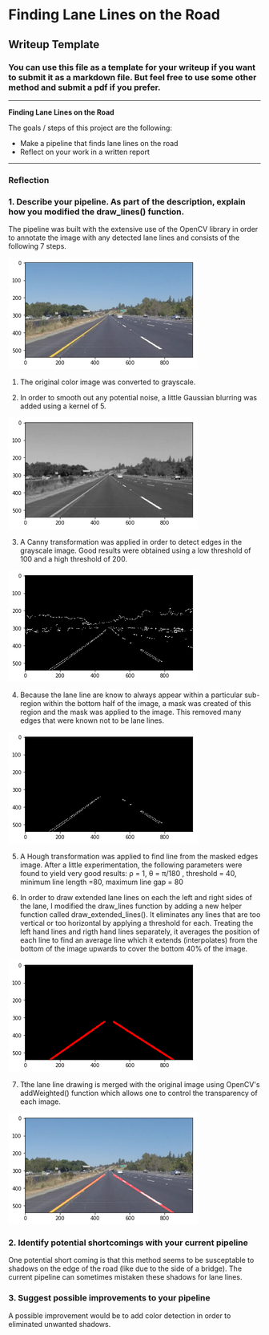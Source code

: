# **Finding Lane Lines on the Road** 

## Writeup Template

### You can use this file as a template for your writeup if you want to submit it as a markdown file. But feel free to use some other method and submit a pdf if you prefer.

---

**Finding Lane Lines on the Road**

The goals / steps of this project are the following:
* Make a pipeline that finds lane lines on the road
* Reflect on your work in a written report


[//]: # (Image References)

[image0]: ./test_images_output/original.png "Original Image"
[image1]: ./test_images_output/blurred.png "Blurred Grayscale Image"
[image2]: ./test_images_output/canny.png "Canny Transformation"
[image3]: ./test_images_output/masked.png "Region Mask Applied"
[image4]: ./test_images_output/extended_lines.png "Average Lane Lines"
[image5]: ./test_images_output/final.png "Final Image"

---

### Reflection

### 1. Describe your pipeline. As part of the description, explain how you modified the draw_lines() function.


The pipeline was built with the extensive use of the OpenCV library in order to annotate the image with any detected lane lines and consists of the following 7 steps.

![alt text][image0]


1.  The original color image was converted to grayscale.


2.  In order to smooth out any potential noise, a little Gaussian blurring was added using a kernel of 5.

![alt text][image1]

3.  A Canny transformation was applied in order to detect edges in the grayscale image.  Good results were obtained using a low threshold of 100 and a high threshold of 200.

![alt text][image2]

4.  Because the lane line are know to always appear within a particular sub-region within the bottom half of the image, a mask was created of this region and the mask was applied to the image.  This removed many edges that were known not to be lane lines.

![alt text][image3]

5.  A Hough transformation was applied to find line from the masked edges image.  After a little experimentation, the following parameters were found to yield very good results:  ρ = 1, θ = π/180 , threshold = 40, minimum line length =80, maximum line gap = 80


6.  In order to draw extended lane lines on each the left and right sides of the lane, I modified the draw_lines function by adding a new helper function called draw_extended_lines().  It eliminates any lines that are too vertical or too horizontal by applying a threshold for each.  Treating the left hand lines and rigth hand lines separately, it averages the position of each line to find an average line which it extends (interpolates) from the bottom of the image upwards to cover the bottom 40% of the image.

![alt text][image4]

7. Tthe lane line drawing is merged with the original image using OpenCV's addWeighted() function which allows one to control the transparency of each image.

![alt text][image5]


### 2. Identify potential shortcomings with your current pipeline

One potential short coming is that this method seems to be susceptable to shadows on the edge of the road (like due to the side of a bridge).  The current pipeline can sometimes mistaken these shadows for lane lines.


### 3. Suggest possible improvements to your pipeline

A possible improvement would be to add color detection in order to eliminated unwanted shadows.
